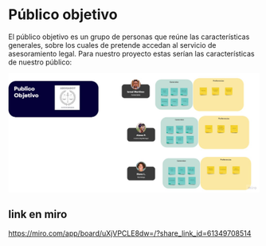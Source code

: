 # Público objetivo 

El público objetivo es un grupo de personas que reúne las características generales, sobre los cuales de pretende accedan al servicio de asesoramiento legal.
Para nuestro proyecto estas serían las características de nuestro público:

![alt text](https://github.com/rcggomez/Practica1-MisionFrontEnd/blob/main/Publico%20objetivo.png?raw=true) 

## link en miro
https://miro.com/app/board/uXjVPCLE8dw=/?share_link_id=61349708514


